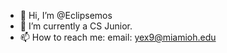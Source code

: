 - 👋 Hi, I’m @Eclipsemos
- 👀 I’m currently a CS Junior.
- 📫 How to reach me: email: yex9@miamioh.edu
<!---
Eclipsemos/Eclipsemos is a ✨ special ✨ repository because its `README.md` (this file) appears on your GitHub profile.
You can click the Preview link to take a look at your changes.
--->
